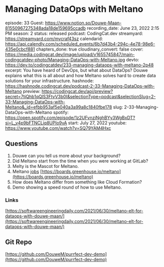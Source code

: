 # Managing DataOps with Meltano

episode: 33
Guest: https://www.notion.so/Douwe-Maan-81550967275348ada18de159695ccadb
recording_date: June 23, 2022 2:15 PM
season: 2
status: released
podcast: CodingCat.dev
streamyard: https://streamyard.com/mycraf43sz
calendarid: https://api.calendly.com/scheduled_events/6b7d43b4-294c-4e78-98e6-435e0cbcf881
chapters_done: true
cloudinary_convert: false
cover: https://media.codingcat.dev/image/upload/v1655745847/main-codingcatdev-photo/Managing-DataOps-with-Meltano.jpg
devto: https://dev.to/codingcatdev/233-managing-dataops-with-meltano-2p48
excerpt: You have heard of DevOps, but what about DataOps? Douwe explains what this is all about and how Meltano solves hard to create data solutions for your infrastructure.
hashnode: https://hashnode.codingcat.dev/podcast-2-33-Managing-DataOps-with-Meltano
preview: https://codingcat.dev/api/preview?secret=7tjQhb1qQlS3FtyV3b0I&selectionType=podcast&selectionSlug=2-33-Managing-DataOps-with-Meltano&_id=efbb953af5e040a3a99a8c1840fbe178
slug: 2-33-Managing-DataOps-with-Meltano
spotify: https://open.spotify.com/episode/1z2UFvnziNghBYy3WgBxDT?si=L_v4p9bFTNCLiq8UPIo9vA
start: July 27, 2022
youtube: https://www.youtube.com/watch?v=SQ79YAM4Hxc

## Questions

1. Douwe can you tell us more about your background?
2. Did Meltano start from the time when you were working at GitLab?
3. Melty is the Mascot for Meltano.
4. Meltano [jobs](https://boards.greenhouse.io/meltano) [https://boards.greenhouse.io/meltano](https://boards.greenhouse.io/meltano)
5. How does Meltano differ from something like Cloud Formation?
6. Demo showing a speed round of how to use Meltano.

### Links

[https://softwareengineeringdaily.com/2021/06/30/meltano-elt-for-dataops-with-douwe-maan/](https://softwareengineeringdaily.com/2021/06/30/meltano-elt-for-dataops-with-douwe-maan/)

## Git Repo

[https://github.com/DouweM/purrfect-dev-demo](https://github.com/DouweM/purrfect-dev-demo)